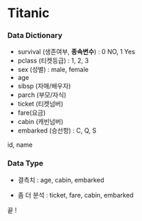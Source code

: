 # Titanic





### Data Dictionary

- survival (생존여부, **종속변수**) : 0 NO, 1 Yes
- pclass (티켓등급) : 1, 2, 3
- sex (성별) : male, female
- age
- sibsp (자매/배우자)
- parch (부모/자식)
- ticket (티켓넘버)
- fare(요금)
- cabin (캐빈넘버)
- embarked (승선항) : C, Q, S

id, name



### Data Type

- 결측치 : age, cabin, embarked

- 좀 더 분석 : ticket, fare, cabin, embarked

끝 !